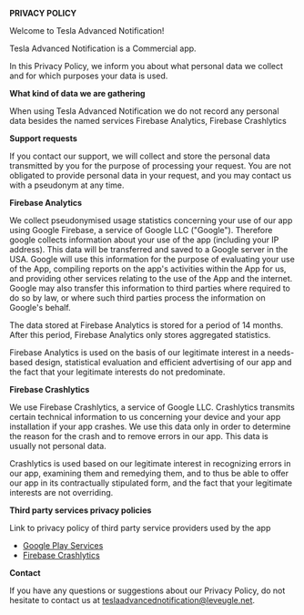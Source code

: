**PRIVACY POLICY**
 
Welcome to Tesla Advanced Notification!

Tesla Advanced Notification is a Commercial app.
<!--
for Tesla tokens:
In some cases we show ads within the app. The appearance of ads can be switched of using an in-app-purchase if applicable.
-->


In this Privacy Policy, we inform you about what personal data we collect and for which purposes your data is used.

**What kind of data we are gathering**

When using Tesla Advanced Notification we do not record any personal data besides the named services Firebase Analytics, Firebase Crashlytics


**Support requests**

If you contact our support, we will collect and store the personal data transmitted by you for the purpose of processing your request. You are not obligated to provide personal data in your request, and you may contact us with a pseudonym at any time.

**Firebase Analytics**

We collect pseudonymised usage statistics concerning your use of our app using Google Firebase, a service of Google LLC ("Google"). Therefore google collects information about your use of the app  (including your IP address). This data will be transferred and saved to a Google server in the USA. Google will use this information for the purpose of evaluating your use of the App, compiling reports on the app's activities within the App for us, and providing other services relating to the use of the App and the internet. Google may also transfer this information to third parties where required to do so by law, or where such third parties process the information on Google's behalf.

The data stored at Firebase Analytics is stored for a period of 14 months. After this period, Firebase Analytics only stores aggregated statistics.

Firebase Analytics is used on the basis of our legitimate interest in a needs-based design, statistical evaluation and efficient advertising of our app and the fact that your legitimate interests do not predominate.

**Firebase Crashlytics**

We use Firebase Crashlytics, a service of Google LLC. Crashlytics transmits certain technical information to us concerning your device and your app installation if your app crashes. We use this data only in order to determine the reason for the crash and to remove errors in our app. This data is usually not personal data.

Crashlytics is used based on our legitimate interest in recognizing errors in our app, examining them and remedying them, and to thus be able to offer our app in its contractually stipulated form, and the fact that your legitimate interests are not overriding.

**Third party services privacy policies**

Link to privacy policy of third party service providers used by the app

*   [Google Play Services](https://www.google.com/policies/privacy/)
*   [Firebase Crashlytics](https://firebase.google.com/support/privacy/)

**Contact**

If you have any questions or suggestions about our Privacy Policy, do not hesitate to contact us at teslaadvancednotification@leveugle.net.

